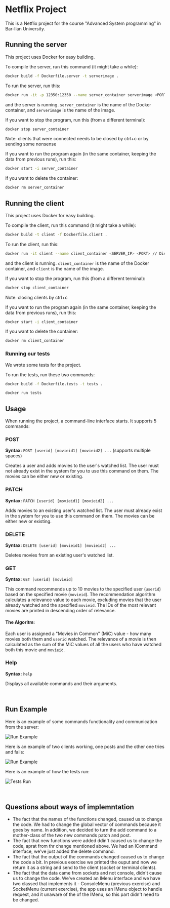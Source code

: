 # Netflix Project
This is a Netflix project for the course "Advanced System programming" in Bar-Ilan University.

## Running the server
This project uses Docker for easy building.

To compile the server, run this command (it might take a while):
```bash
docker build -f Dockerfile.server -t serverimage .
```
To run the server, run this:
```bash
docker run -it -p 12350:12350 --name server_container serverimage <PORT>
```
and the server is running.
`server_container` is the name of the Docker container, and `serverimage` is the name of the image.

If you want to stop the program, run this (from a different terminal):
```bash
docker stop server_container
```
Note: clients that were connected needs to be closed by ctrl+c or by sending some nonsense 

If you want to run the program again (in the same container, keeping the data from previous runs), run this:
```bash
docker start -i server_container
```

If you want to delete the container:
```bash
docker rm server_container
```

## Running the client
This project uses Docker for easy building.

To compile the client, run this command (it might take a while):
```bash
docker build -t client -f Dockerfile.client .
```
To run the client, run this:
```bash
docker run -it client --name client_container <SERVER_IP> <PORT> // Discover the IP in the cmd with ipconfig
```
and the client is running.
`client_container` is the name of the Docker container, and `client` is the name of the image.

If you want to stop the program, run this (from a different terminal):
```bash
docker stop client_container
```
Note: closing clients by ctrl+c 

If you want to run the program again (in the same container, keeping the data from previous runs), run this:
```bash
docker start -i client_container
```

If you want to delete the container:
```bash
docker rm client_container
```

### Running our tests
We wrote some tests for the project.

To run the tests, run these two commands:
```bash
docker build -f Dockerfile.tests -t tests .
```
```bash
docker run tests
```

## Usage
When running the project, a command-line interface starts. It supports 5 commands:
### POST
**Syntax:** `POST [userid] [movieid1] [movieid2] ...` (supports multiple spaces)

Creates a user and adds movies to the user's watched list. The user must not already exist in the system for you to use this command on them. The movies can be either new or existing.

### PATCH
**Syntax:** `PATCH [userid] [movieid1] [movieid2] ...`

Adds movies to an existing user's watched list. The user must already exist in the system for you to use this command on them. The movies can be either new or existing.

### DELETE
**Syntax:** `DELETE [userid] [movieid1] [movieid2] ...`

Deletes movies from an existing user's watched list.

### GET
**Syntax:** `GET [userid] [movieid]`

This command recommends up to 10 movies to the specified user (`userid`) based on the specified movie (`movieid`). The recommendation algorithm calculates a relevance value to each movie, excluding movies that the user already watched and the specified `movieid`. The IDs of the most relevant movies are printed in descending order of relevance.
#### The Algoritm:
Each user is assigned a "Movies in Common" (MiC) value - how many movies both them and `userid` watched. The relevance of a movie is then calculated as the sum of the MiC values of all the users who have watched both this movie and `movieid`.

### Help
**Syntax:** `help`

Displays all available commands and their arguments.

<br>

## Run Example
Here is an example of some commands functionality and communication from the server:<br>

![Run Example](OneClientRun.png)

Here is an example of two clients working, one posts and the other one tries and fails:<br>

![Run Example](TwoClientRun.png)

Here is an example of how the tests run:<br>

![Tests Run](TestsRun.png)

<br>

## Questions about ways of implemntation
* The fact that the names of the functions changed, caused us to change the code. We had to change the global vector of commands because it goes by name. In addition, we decided to turn the add command to a mother-class of the two new commands patch and post.
* The fact that new functions were added ddin't caused us to change the code, aprat from thr change mentioned above. We had an ICommand interface, we've just added the delete command.
* The fact that the output of the commands changed caused us to change the code a bit. In previous exercise we printed the ouput and now we return it as a string and send to the client (socket or terminal clients).
* The fact that the data came from sockets and not console, didn't cause us to change the code. We've created an IMenu interface and we have two classed that implements it - ConsoleMenu (previous exercise) and SocketMenu (current exercise), the app uses an IMenu object to handle request, and it unaware of the of the IMenu, so this part didn't need to be changed.
